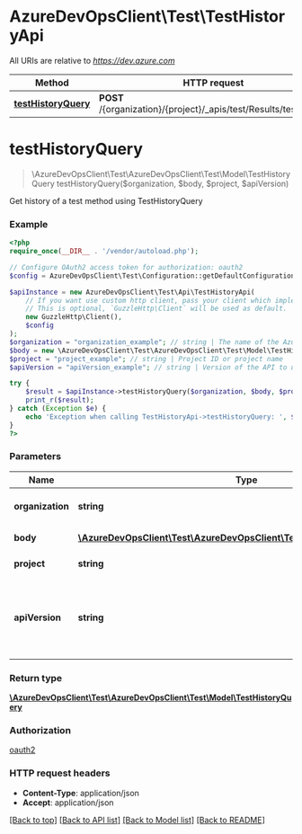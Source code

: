 # AzureDevOpsClient\Test\TestHistoryApi

All URIs are relative to *https://dev.azure.com*

Method | HTTP request | Description
------------- | ------------- | -------------
[**testHistoryQuery**](TestHistoryApi.md#testHistoryQuery) | **POST** /{organization}/{project}/_apis/test/Results/testhistory | 


# **testHistoryQuery**
> \AzureDevOpsClient\Test\AzureDevOpsClient\Test\Model\TestHistoryQuery testHistoryQuery($organization, $body, $project, $apiVersion)



Get history of a test method using TestHistoryQuery

### Example
```php
<?php
require_once(__DIR__ . '/vendor/autoload.php');

// Configure OAuth2 access token for authorization: oauth2
$config = AzureDevOpsClient\Test\Configuration::getDefaultConfiguration()->setAccessToken('YOUR_ACCESS_TOKEN');

$apiInstance = new AzureDevOpsClient\Test\Api\TestHistoryApi(
    // If you want use custom http client, pass your client which implements `GuzzleHttp\ClientInterface`.
    // This is optional, `GuzzleHttp\Client` will be used as default.
    new GuzzleHttp\Client(),
    $config
);
$organization = "organization_example"; // string | The name of the Azure DevOps organization.
$body = new \AzureDevOpsClient\Test\AzureDevOpsClient\Test\Model\TestHistoryQuery(); // \AzureDevOpsClient\Test\AzureDevOpsClient\Test\Model\TestHistoryQuery | TestHistoryQuery to get history
$project = "project_example"; // string | Project ID or project name
$apiVersion = "apiVersion_example"; // string | Version of the API to use.  This should be set to '6.0-preview.2' to use this version of the api.

try {
    $result = $apiInstance->testHistoryQuery($organization, $body, $project, $apiVersion);
    print_r($result);
} catch (Exception $e) {
    echo 'Exception when calling TestHistoryApi->testHistoryQuery: ', $e->getMessage(), PHP_EOL;
}
?>
```

### Parameters

Name | Type | Description  | Notes
------------- | ------------- | ------------- | -------------
 **organization** | **string**| The name of the Azure DevOps organization. |
 **body** | [**\AzureDevOpsClient\Test\AzureDevOpsClient\Test\Model\TestHistoryQuery**](../Model/TestHistoryQuery.md)| TestHistoryQuery to get history |
 **project** | **string**| Project ID or project name |
 **apiVersion** | **string**| Version of the API to use.  This should be set to &#39;6.0-preview.2&#39; to use this version of the api. |

### Return type

[**\AzureDevOpsClient\Test\AzureDevOpsClient\Test\Model\TestHistoryQuery**](../Model/TestHistoryQuery.md)

### Authorization

[oauth2](../../README.md#oauth2)

### HTTP request headers

 - **Content-Type**: application/json
 - **Accept**: application/json

[[Back to top]](#) [[Back to API list]](../../README.md#documentation-for-api-endpoints) [[Back to Model list]](../../README.md#documentation-for-models) [[Back to README]](../../README.md)


